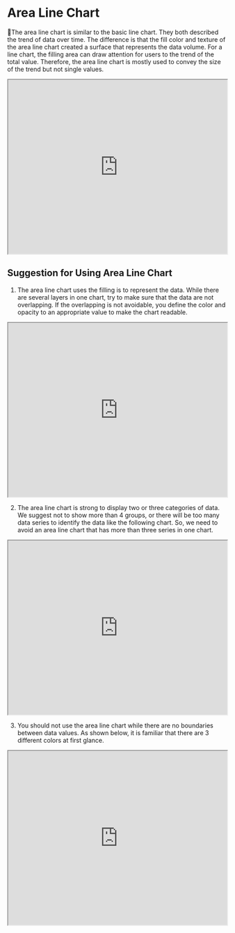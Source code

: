 # Area Line Chart
The area line chart is similar to the basic line chart. They both described the trend of data over time. The difference is that the fill color and texture of the area line chart created a surface that represents the data volume. For a line chart, the filling area can draw attention for users to the trend of the total value. Therefore, the area line chart is mostly used to convey the size of the trend but not single values.

<iframe max-width="830" width="100%" height="400" 
src="https://gallery.echartsjs.com/view-lite.html?cid=area-simple"></iframe>


## Suggestion for Using Area Line Chart

1. The area line chart uses the filling is to represent the data. While there are several layers in one chart, try to make sure that the data are not overlapping. If the overlapping is not avoidable, you define the color and opacity to an appropriate value to make the chart readable. 

<iframe max-width="830" width="100%" height="400" 
src="https://gallery.echartsjs.com/view-lite.html?cid=xHJ-4tL84M"></iframe>

2. The area line chart is strong to display two or three categories of data. We suggest not to show more than 4 groups, or there will be too many data series to identify the data like the following chart. So, we need to avoid an area line chart that has more than three series in one chart.

<iframe max-width="830" width="100%" height="400" 
src="https://gallery.echartsjs.com/view-lite.html?cid=xHyNDxOo4M"></iframe>

3. You should not use the area line chart while there are no boundaries between data values. As shown below, it is familiar that there are 3 different colors at first glance.

<iframe max-width="830" width="100%" height="400" 
src="https://gallery.echartsjs.com/view-lite.html?cid=xSkO64PIEG&v=1"></iframe>
